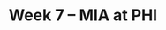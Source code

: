 ---
layout: game
title: Week 7 – MIA at PHI
season: 2023
game_id: 2023_07_MIA_PHI
away_team: MIA
home_team: PHI
---